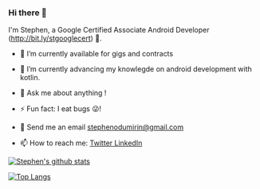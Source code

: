 ### Hi there 👋
I'm Stephen, a Google Certified Associate Android Developer (http://bit.ly/stgooglecert) 🌚. 

- 🔭 I’m currently available for gigs and contracts  
- 🌱 I’m currently advancing my knowlegde on android development with kotlin.
- 💬 Ask me about anything ! 

- ⚡ Fun fact: I eat bugs 😜!
- 📧 Send me an email stephenodumirin@gmail.com
- 📫 How to reach me: <a href ="https://twitter.com/stephenodumirin?s=09">Twitter<a href/> <a href ="https://www.linkedin.com/in/stephen-odumirin-60b049190">LinkedIn<a href/>


[![Stephen's github stats](https://github-readme-stats.vercel.app/api?username=Stephen-Odumirin&show_icons=true)](https://github.com/Stephen-Odumirin/github-readme-stats)


[![Top Langs](https://github-readme-stats.vercel.app/api/top-langs/?username=Stephen-odumirin)](https://github.com/Stephen-Odumirin/github-readme-stats)


